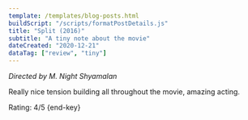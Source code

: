 ```yaml
---
template: /templates/blog-posts.html
buildScript: "/scripts/formatPostDetails.js"
title: "Split (2016)"
subtitle: "A tiny note about the movie"
dateCreated: "2020-12-21"
dataTag: ["review", "tiny"]
---
```


_Directed by M. Night Shyamalan_

Really nice tension building all throughout the movie, amazing acting.

Rating: 4/5 {end-key}
